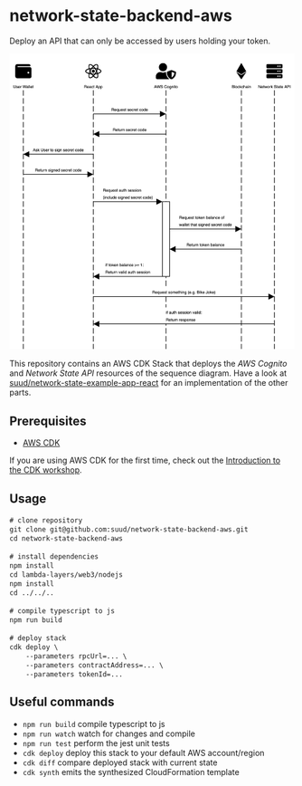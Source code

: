 # network-state-backend-aws

Deploy an API that can only be accessed by users holding your token.

![Auth Flow](img/auth-flow.png)

This repository contains an AWS CDK Stack that deploys the *AWS Cognito* and *Network State API* resources of the sequence diagram. Have a look at [suud/network-state-example-app-react](https://github.com/suud/network-state-example-app-react) for an implementation of the other parts.

## Prerequisites

- [AWS CDK](https://docs.aws.amazon.com/cdk/v2/guide/getting_started.html#getting_started_prerequisites)

If you are using AWS CDK for the first time, check out the [Introduction to the CDK workshop](https://cdkworkshop.com/).

## Usage

```
# clone repository
git clone git@github.com:suud/network-state-backend-aws.git
cd network-state-backend-aws

# install dependencies
npm install
cd lambda-layers/web3/nodejs
npm install
cd ../../..

# compile typescript to js
npm run build

# deploy stack
cdk deploy \
    --parameters rpcUrl=... \
    --parameters contractAddress=... \
    --parameters tokenId=...
```

## Useful commands

 * `npm run build`   compile typescript to js
 * `npm run watch`   watch for changes and compile
 * `npm run test`    perform the jest unit tests
 * `cdk deploy`      deploy this stack to your default AWS account/region
 * `cdk diff`        compare deployed stack with current state
 * `cdk synth`       emits the synthesized CloudFormation template
